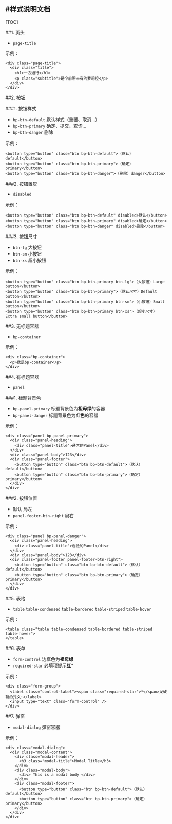 #样式说明文档
---

[TOC]

##1. 页头 

- `page-title`
 
示例：

```
<div class="page-title">
  <div class="title">
    <h1>一方通行</h1>
    <p class="subtitle">是个前所未有的萝莉控</p>
  </div>
</div>
```

##2. 按钮

###1. 按钮样式
 
 - `bp-btn-default` 默认样式（重置、取消...）
 - `bp-btn-primary` 确定、提交、查询...
 - `bp-btn-danger` 删除
 
示例：

```
<button type="button" class="btn bp-btn-default">（默认）default</button>
<button type="button" class="btn bp-btn-primary">（确定）primary</button>
<button type="button" class="btn bp-btn-danger">（删除）danger</button>
```

###2. 按钮置灰

 - `disabled` 
 
示例：

```
<button type="button" class="btn bp-btn-default" disabled>默认</button>
<button type="button" class="btn bp-btn-primary" disabled>确定</button>
<button type="button" class="btn bp-btn-danger" disabled>删除</button>  
```

###3. 按钮尺寸

- `btn-lg` 大按钮
- `btn-sm` 小按钮
- `btn-xs` 超小按钮

示例：

```
<button type="button" class="btn bp-btn-primary btn-lg">（大按钮）Large button</button>
<button type="button" class="btn bp-btn-primary">（默认尺寸）Default button</button>
<button type="button" class="btn bp-btn-primary btn-sm">（小按钮）Small button</button>
<button type="button" class="btn bp-btn-primary btn-xs">（超小尺寸）Extra small button</button>
```

##3. 无标题容器 

- `bp-container`

示例：

```
<div class="bp-container">
  <p>我是bp-container</p>
</div>
```

##4. 有标题容器 

- `panel`

###1. 标题背景色

- `bp-panel-primary` 标题背景色为**祖母绿**的容器
- `bp-panel-danger` 标题背景色为**红色**的容器

示例：

```
<div class="panel bp-panel-primary">
  <div class="panel-heading">
    <div class="panel-title">通常的Panel</div>
  </div>
  <div class="panel-body">123</div>
  <div class="panel-footer">
    <button type="button" class="btn bp-btn-default">（默认）default</button>
    <button type="button" class="btn bp-btn-primary">（确定）primary</button>
  </div>
</div>
```

###2. 按钮位置

- 默认 局左
- `panel-footer-btn-right` 局右

示例：

```
<div class="panel bp-panel-danger">
  <div class="panel-heading">
    <div class="panel-title">危险的Panel</div>
  </div>
  <div class="panel-body">123</div>
  <div class="panel-footer panel-footer-btn-right">
    <button type="button" class="btn bp-btn-default">（默认）default</button>
    <button type="button" class="btn bp-btn-primary">（确定）primary</button>
  </div>
</div>
```

##5. 表格

- `table` `table-condensed` `table-bordered` `table-striped` `table-hover`

示例：

```
<table class="table table-condensed table-bordered table-striped table-hover">
</table>
```

##6. 表单

- `form-control` 边框色为**祖母绿**
- `required-star` 必填项提示**红***

示例：

```
<div class="form-group">
  <label class="control-label"><span class="required-star">*</span>龙破斩的咒文:</label>
  <input type="text" class="form-control" />
</div>
```

##7. 弹窗

- `modal-dialog` 弹窗容器

示例：

```
<div class="modal-dialog">
  <div class="modal-content">
    <div class="modal-header">
      <h3 class="modal-title">Modal Title</h3>
    </div>
    <div class="modal-body">
      <div> This is a modal body </div>
    </div>
    <div class="modal-footer">
      <button type="button" class="btn bp-btn-default">（默认）default</button>
      <button type="button" class="btn bp-btn-primary">（确定）primary</button>
    </div>
  </div>
</div>
```
          